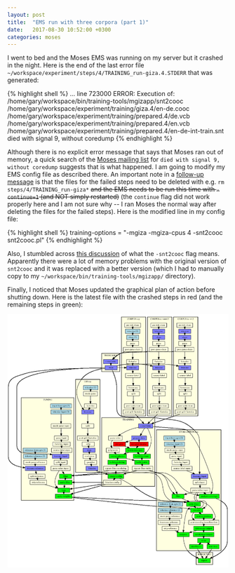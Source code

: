 ```yaml
---
layout: post
title:  "EMS run with three corpora (part 1)"
date:   2017-08-30 10:52:00 +0300
categories: moses
---
```

I went to bed and the Moses EMS was running on my server but it crashed in the night. Here is the end of the last error file `~/workspace/experiment/steps/4/TRAINING_run-giza.4.STDERR` that was generated:

{% highlight shell %}
...
line 723000
ERROR: Execution of: /home/gary/workspace/bin/training-tools/mgizapp/snt2cooc /home/gary/workspace/experiment/training/giza.4/en-de.cooc /home/gary/workspace/experiment/training/prepared.4/de.vcb /home/gary/workspace/experiment/training/prepared.4/en.vcb /home/gary/workspace/experiment/training/prepared.4/en-de-int-train.snt
  died with signal 9, without coredump
{% endhighlight %}

Although there is no explicit error message that says that Moses ran out of memory, a quick search of the [Moses mailing list](https://www.mail-archive.com/moses-support@mit.edu/msg13307.html) for `died with signal 9, without coredump` suggests that is what happened. I am going to modify my EMS config file as described there. An important note in a [follow-up message](https://www.mail-archive.com/moses-support@mit.edu/msg13308.html) is that the files for the failed steps need to be deleted with e.g. `rm steps/4/TRAINING_run-giza*` ~~and the EMS needs to be run this time with `-continue=1` (and NOT simply restarted)~~ (the `continue` flag did not work properly here and I am not sure why -- I ran Moses the normal way after deleting the files for the failed steps). Here is the modified line in my config file:

{% highlight shell %}
training-options = "-mgiza -mgiza-cpus 4 -snt2cooc snt2cooc.pl"
{% endhighlight %}

Also, I stumbled across [this discussion](https://www.mail-archive.com/moses-support@mit.edu/msg06113.html) of what the `-snt2cooc` flag means. Apparently there were a lot of memory problems with the original version of `snt2cooc` and it was replaced with a better version (which I had to manually copy to my `~/workspace/bin/training-tools/mgizapp/` directory).

Finally, I noticed that Moses updated the graphical plan of action before shutting down. Here is the latest file with the crashed steps in red (and the remaining steps in green):

![Moses graphical plan of action 'graph.4.png'](/assets/img/graph.4.png)


